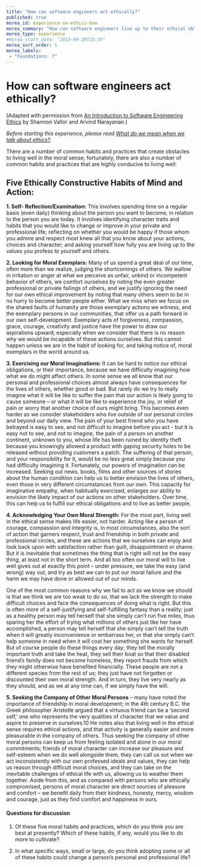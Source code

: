 ```yaml
---
title: "How can software engineers act ethically?"
published: true
morea_id: experience-se-ethics-how
morea_summary: "How can software engineers live up to their ethical obligations, both professionally and in their private lives?"
morea_type: experience
#morea_start_date: "2015-09-20T23:30"
morea_sort_order: 1
morea_labels:
 - "Foundations: 7"
---
```


# How can software engineers act ethically?

(Adapted with permission from [An Introduction to Software Engineering Ethics](http://www.scu.edu/ethics/practicing/focusareas/technology/software-engineering-ethics.html) by Shannon Vallor and Arvind Narayanan.)

*Before starting this experience, please read [What do we mean when we talk about ethics?](reading-se-ethics-intro.html).*

There are a number of common habits and practices that create obstacles to living well
in the moral sense; fortunately, there are also a number of common habits and practices
that are highly conducive to living well:

## Five Ethically Constructive Habits of Mind and Action:

**1. Self- Reflection/Examination:** This involves spending time on a regular basis (even
daily) thinking about the person you want to become, in relation to the person you are
today. It involves identifying character traits and habits that you would like to change or
improve in your private and professional life; reflecting on whether you would be happy
if those whom you admire and respect most knew all that you know about your actions,
choices and character; and asking yourself how fully you are living up to the values you
profess to yourself and others.

**2. Looking for Moral Exemplars:** Many of us spend a great deal of our time, often more
than we realize, judging the shortcomings of others. We wallow in irritation or anger at
what we perceive as unfair, unkind or incompetent behavior of others, we comfort
ourselves by noting the even greater professional or private failings of others, and we
justify ignoring the need for our own ethical improvement by noting that many others
seem to be in no hurry to become better people either. What we miss when we focus on
the shared faults of humanity are those exemplary actions we witness, and the exemplary
persons in our communities, that offer us a path forward in our own self-development.
Exemplary acts of forgiveness, compassion, grace, courage, creativity and justice have the
power to draw our aspirations upward; especially when we consider that there is no
reason why we would be incapable of these actions ourselves. But this cannot happen
unless we are in the habit of looking for, and taking notice of, moral exemplars in the
world around us.

**3. Exercising our Moral Imaginations:** It can be hard to notice our ethical obligations,
or their importance, because we have difficulty imagining how what we do might affect
others. In some sense we all know that our personal and professional choices almost
always have consequences for the lives of others, whether good or bad. But rarely do we
try to really imagine what it will be like to suffer the pain that our action is likely going to
cause someone – or what it will be like to experience the joy, or relief of pain or worry
that another choice of ours might bring. This becomes even harder as we consider
stakeholders who live outside of our personal circles and beyond our daily view. The pain
of your best friend who you have betrayed is easy to see, and not difficult to imagine before
you act - but it is easy not to see, and not to imagine, the pain of a person on another
continent, unknown to you, whose life has been ruined by identity theft because you
knowingly allowed a product with gaping security holes to be released without providing
customers a patch. The suffering of that person, and your responsibility for it, would be
no less great simply because you had difficulty imagining it. Fortunately, our powers of
imagination can be increased. Seeking out news, books, films and other sources of stories 
about the human condition can help us to better envision the lives of others, even those
in very different circumstances from our own. This capacity for imaginative empathy, when
habitually exercised, enlarges our ability to envision the likely impact of our actions on
other stakeholders. Over time, this can help us to fulfill our ethical obligations and to live
as better people.

**4. Acknowledging Your Own Moral Strength:** For the most part, living well in the
ethical sense makes life easier, not harder. Acting like a person of courage, compassion and
integrity is, in most circumstances, also the sort of action that garners respect, trust and
friendship in both private and professional circles, and these are actions that we ourselves
can enjoy and look back upon with satisfaction rather than guilt, disappointment or
shame. But it is inevitable that sometimes the thing that is right will not be the easy
thing, at least not in the short term. And all too often our moral will to live well gives
out at exactly this point – under pressure, we take the easy (and wrong) way out, and try
as best we can to put our moral failure and the harm we may have done or allowed out of
our minds.

One of the most common reasons why we fail to act as we know we should is that we
think we are too weak to do so, that we lack the strength to make difficult choices and face
the consequences of doing what is right. But this is often more of a self-justifying and
self-fulfilling fantasy than a reality; just as a healthy person may tell herself that she
simply can’t run five miles, thus sparing her the effort of trying what millions of others
just like her have accomplished, a person may tell herself that she simply can’t tell the
truth when it will greatly inconvenience or embarrass her, or that she simply can’t help
someone in need when it will cost her something she wants for herself. But of course
people do these things every day; they tell the morally important truth and take the heat,
they sell their boat so that their disabled friend’s family does not become homeless, they
report frauds from which they might otherwise have benefited financially. These people
are not a different species from the rest of us; they just have not forgotten or discounted
their own moral strength. And in turn, they live very nearly as they should, and as we at
any time can, if we simply have the will.

**5. Seeking the Company of Other Moral Persons** – many have noted the importance
of friendship in moral development; in the 4th century B.C. the Greek philosopher
Aristotle argued that a virtuous friend can be a ‘second self,’ one who represents the very
qualities of character that we value and aspire to preserve in ourselves.10 He notes also
that living well in the ethical sense requires ethical actions, and that activity is generally
easier and more pleasurable in the company of others. Thus seeking the company of other
moral persons can keep us from feeling isolated and alone in our moral commitments;
friends of moral character can increase our pleasure and self-esteem when we do well
alongside them, they can call us out when we act inconsistently with our own professed
ideals and values, they can help us reason through difficult moral choices, and they can
take on the inevitable challenges of ethical life with us, allowing us to weather them
together. Aside from this, and as compared with persons who are ethically compromised,
persons of moral character are direct sources of pleasure and comfort – we benefit daily
from their kindness, honesty, mercy, wisdom and courage, just as they find comfort and
happiness in ours.

#### Questions for discussion

  1. Of these five moral habits and practices, which do you think you are
     best at presently? Which of these habits, if any, would you like to do more to
     cultivate?
     
  2. In what specific ways, small or large, do you think adopting some
     or all of these habits could change a person’s personal and professional life? 